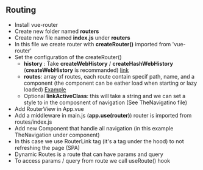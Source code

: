## Routing

- Install vue-router
- Create new folder named **routers**
- Create new file named **index.js** under **routers**
- In this file we create router with **createRouter()** imported from 'vue-router'
- Set the configuration of the createRouter()
  - **history** : Take **createWebHistory** / **createHashWebHistory** (**createWebHistory** is recommanded) [link](https://router.vuejs.org/guide/essentials/history-mode.html#different-history-modes)
  - **routes**: array of routes, each route contain specif path, name, and a component (the component can be eather load when starting or lazy loaded) [Example](https://router.vuejs.org/guide/advanced/lazy-loading.html#lazy-loading-routes)
  - Optional **linkActiveClass**: this will take a string and we can set a style to in the composnent of navigation (See TheNavigatino file)
- Add RouterView in App.vue
- Add a middleware in main.js (**app.use(router)**) router is imported from routes/index.js
- Add new Component that handle all navigation (in this example TheNavigation under component)
- In this case we use RouterLink tag (it's a tag under the hood) to not refreshing the page (SPA)
- Dynamic Routes is a route that can have params and query
- To access params / query from route we call useRoute() hook
